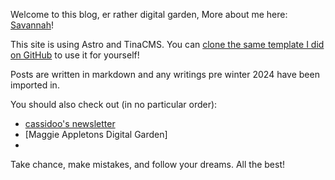 Welcome to this blog, er rather digital garden, 
More about me here: [Savannah](https://technicallysavi.com/about)!

This site is using Astro and TinaCMS. You can [clone the same template I did on GitHub](https://github.com/cassidoo/blahg) to use it for yourself!

Posts are written in markdown and any writings pre winter 2024 have been imported in. 

You should also check out (in no particular order): 
 - [cassidoo's newsletter](https://cassidoo.co/newsletter)
 - [Maggie Appletons Digital Garden]
 - 

Take chance, make mistakes, and follow your dreams.
All the best!
